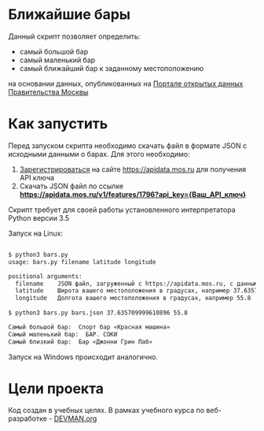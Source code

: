 # Ближайшие бары

Данный скрипт позволяет определить:

* самый большой бар
* самый маленький бар
* самый ближайший бар к заданному местоположению

на основании данных, опубликованных на [Портале открытых данных Правительства Москвы](http://data.mos.ru/)

# Как запустить

Перед запуском скрипта необходимо скачать файл в формате JSON с исходными данными о барах. Для этого необходимо:

1. [Зарегистрироваться](https://apidata.mos.ru/Account/Register) на сайте https://apidata.mos.ru для получения API ключа
2. Скачать JSON файл по ссылке **https://apidata.mos.ru/v1/features/1796?api_key={Ваш_API_ключ}**

Скрипт требует для своей работы установленного интерпретатора Python версии 3.5

Запуск на Linux:

```bash

$ python3 bars.py
usage: bars.py filename latitude longitude

positional arguments:
  filename    JSON файл, загруженный с https://apidata.mos.ru, с данными о барах
  latitude    Широта вашего местоположения в градусах, например 37.635709999610896
  longitude   Долгота вашего местоположения в градусах, например 55.8
  
$ python3 bars.py bars.json 37.635709999610896 55.8

Самый большой бар:  Спорт бар «Красная машина»
Самый маленький бар:  БАР. СОКИ
Самый близкий бар:  Бар «Джонни Грин Паб»
```

Запуск на Windows происходит аналогично.

# Цели проекта

Код создан в учебных целях. В рамках учебного курса по веб-разработке - [DEVMAN.org](https://devman.org)
